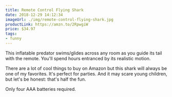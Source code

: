 ```yaml
---
title: Remote Control Flying Shark
date: 2018-12-29 14:12:34
imageUrl: ./img/remote-control-flying-shark.jpg
productLink: https://amzn.to/2RpwgiW
price: $34.97
tags:
- funny
---
```


This inflatable predator swims/glides across any room as you guide its tail with the remote. You'll spend hours entranced by its realistic motion.

There are a lot of cool things to buy on Amazon but this shark will always be one of my favorites. It's perfect for parties. And it may scare young children, but let's be honest: that's half the fun.

Only four AAA batteries required.

